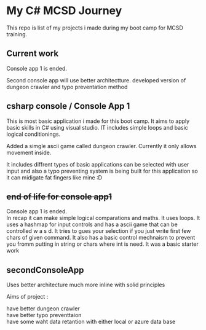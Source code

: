 # My C# MCSD Journey

This repo  is list of my projects i made during my boot camp for MCSD training. 


## Current work 
Console app 1 is ended. 

Second console app will use better architectture. developed version of dungeon crawler and typo preventation method 


## csharp console  / Console App 1 

This is most basic application i made for this boot camp. It aims to apply basic skills in C# using visual studio. IT includes simple loops and basic logical conditionings.

Added a simgle ascii game called dungeon crawler. Currently it only allows movement inside. 

It includes diffrent types of basic applications can be selected with user input and also a typo preventing system is being built for this application so it can midigate fat fingers like mine  :D

## ~~end of life for console  app1~~  
Console app 1 is ended.   
In recap it can make simple  logical comparations and maths. It uses loops. It uses a hashmap for input controls and  has a ascii game that can be controlled  w a s d. It tries to gues your selection if you just write first few chars of given command. It also has a basic control mechnaism to prevent you fromm putting in string or chars where int is need.  It was a basic starter work  



## secondConsoleApp

Uses better architecture much more inline with solid principles 

Aims of project :

have better dungeon crawler   
have better typo preventtaion  
have some waht data retantion with either local or azure data base 
